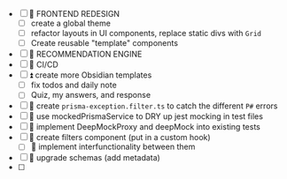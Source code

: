
- [ ] 🔺  FRONTEND REDESIGN
	- [ ] create a global theme
	- [ ] refactor layouts in UI components, replace static divs with `Grid` 
	- [ ] Create reusable "template" components
- [ ]  🔺 RECOMMENDATION ENGINE
- [ ] 🔺 CI/CD
- [ ] ⏫ create more Obsidian templates
	- [ ] fix todos and daily note
	- [ ] Quiz, my answers, and response
- [ ] 🔼 create `prisma-exception.filter.ts` to catch the different `P#` errors
- [ ] 🔼 use mockedPrismaService to DRY up jest mocking in test files
- [ ] 🔼  implement DeepMockProxy and deepMock into existing tests
- [ ] 🔽  create filters component (put in a custom hook)
	- [ ] 🔽 implement interfunctionality between them
- [ ] 🔽 upgrade schemas (add metadata)
- [ ] 